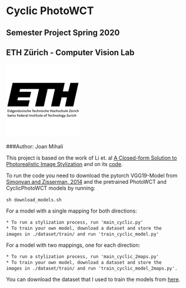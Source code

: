 # Cyclic PhotoWCT

## Semester Project Spring 2020

## ETH Zürich - Computer Vision Lab
![GitHub Logo](/images/ethzlogo.png)

###Author: Joan Mihali

This project is based on the work of Li et. al [A Closed-form Solution to Photorealistic Image Stylization](https://arxiv.org/abs/1802.06474) and on its [code](https://github.com/NVIDIA/FastPhotoStyle). 

To run the code you need to download the pytorch VGG19-Model from [Simonyan and Zisserman, 2014](https://arxiv.org/abs/1409.1556) and the pretrained PhotoWCT and CyclicPhotoWCT models by running: 

`sh download_models.sh`

For a model with a single mapping for both directions:

    * To run a stylization process, run 'main_cyclic.py'
    * To train your own model, download a dataset and store the 
    images in ./dataset/train/ and run 'train_cyclic_model.py'

For a model with two mappings, one for each direction:

    * To run a stylization process, run 'main_cyclic_2maps.py'
    * To train your own model, download a dataset and store the 
    images in ./dataset/train/ and run 'train_cyclic_model_2maps.py'. 
    
    
You can download the dataset that I used to train the models from [here](http://images.cocodataset.org/zips/val2017.zip). 

